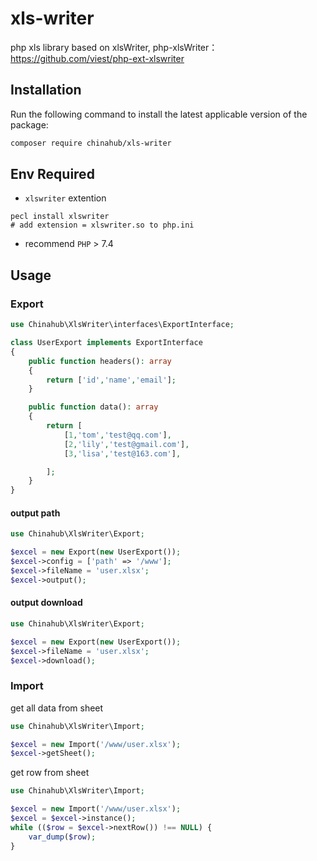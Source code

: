 # xls-writer
php xls library based on xlsWriter, php-xlsWriter：https://github.com/viest/php-ext-xlswriter

## Installation

Run the following command to install the latest applicable version of the package:

```bash
composer require chinahub/xls-writer
```

## Env Required
- `xlswriter` extention
```
pecl install xlswriter
# add extension = xlswriter.so to php.ini
```
- recommend `PHP` > 7.4


## Usage
### Export
```php
use Chinahub\XlsWriter\interfaces\ExportInterface;

class UserExport implements ExportInterface
{
    public function headers(): array
    {
        return ['id','name','email'];
    }

    public function data(): array
    {
        return [
            [1,'tom','test@qq.com'],
            [2,'lily','test@gmail.com'],
            [3,'lisa','test@163.com'],

        ];
    }
}
```
#### output path
```php
use Chinahub\XlsWriter\Export;

$excel = new Export(new UserExport());
$excel->config = ['path' => '/www'];
$excel->fileName = 'user.xlsx';
$excel->output();
```
#### output download
```php
use Chinahub\XlsWriter\Export;

$excel = new Export(new UserExport());
$excel->fileName = 'user.xlsx';
$excel->download();
```

### Import
get all data from sheet
```php
use Chinahub\XlsWriter\Import;

$excel = new Import('/www/user.xlsx');
$excel->getSheet();
```
get row from sheet
```php
use Chinahub\XlsWriter\Import;

$excel = new Import('/www/user.xlsx');
$excel = $excel->instance();
while (($row = $excel->nextRow()) !== NULL) {
    var_dump($row);
}
```
